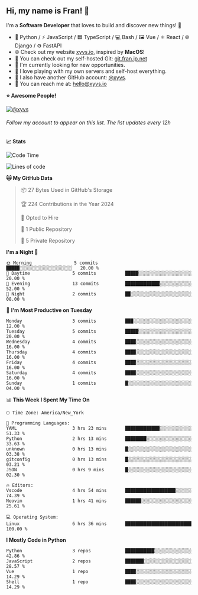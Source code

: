 ## Hi, my name is Fran! 👋

I'm a **Software Developer** that loves to build and discover new things! 🚀

- 🐍 Python / ⚡ JavaScript / 🟦 TypeScript / 💻 Bash / 🖼️ Vue / ⚛️ React / 🌐 Django / ⚙️ FastAPI
- 🌐 Check out my website [xyvs.io](https://xyvs.io), inspired by **MacOS**!
- 🔗 You can check out my self-hosted Git: [git.fran.jp.net](https://git.fran.jp.net/)
- 🌱 I'm currently looking for new opportunities.
- 🤖 I love playing with my own servers and self-host everything.
- 🔄 I also have another GitHub account: [@xyvs](https://github.com/xyvs).
- 📧 You can reach me at: [hello@xyvs.io](mailto:hello@xyvs.io)

<!--
**franrgb/franrgb** is a ✨ _special_ ✨ repository because its `README.md` (this file) appears on your GitHub profile.

Here are some ideas to get you started:

- 🔭 I’m currently working on ...
- 🌱 I’m currently learning ...
- 👯 I’m looking to collaborate on ...
- 🤔 I’m looking for help with ...
- 💬 Ask me about ...
- 📫 How to reach me: ...
- 😄 Pronouns: ...
- ⚡ Fun fact: ...
-->

<!--START_SECTION:waka-->
**⭐ Awesome People!** 

[![@xyvs](https://img.shields.io/badge/@xyvs-black?style=plastic&logo=github&logoColor=fff)](https://github.com/xyvs) 

###### Follow my account to appear on this list. *The list updates every 12h*

**📈 Stats** 

![Code Time](http://img.shields.io/badge/Code%20Time-6%20hrs%2036%20mins-blue)

![Lines of code](https://img.shields.io/badge/From%20Hello%20World%20I%27ve%20Written-7.1%20thousand%20lines%20of%20code-blue)

**🐱 My GitHub Data** 

> 📦 27 Bytes Used in GitHub's Storage 
 > 
> 🏆 224 Contributions in the Year 2024
 > 
> 💼 Opted to Hire
 > 
> 📜 1 Public Repository 
 > 
> 🔑 5 Private Repository 
 > 
**I'm a Night 🦉** 

```text
🌞 Morning                5 commits           █████░░░░░░░░░░░░░░░░░░░░   20.00 % 
🌆 Daytime                5 commits           █████░░░░░░░░░░░░░░░░░░░░   20.00 % 
🌃 Evening                13 commits          █████████████░░░░░░░░░░░░   52.00 % 
🌙 Night                  2 commits           ██░░░░░░░░░░░░░░░░░░░░░░░   08.00 % 
```
📅 **I'm Most Productive on Tuesday** 

```text
Monday                   3 commits           ███░░░░░░░░░░░░░░░░░░░░░░   12.00 % 
Tuesday                  5 commits           █████░░░░░░░░░░░░░░░░░░░░   20.00 % 
Wednesday                4 commits           ████░░░░░░░░░░░░░░░░░░░░░   16.00 % 
Thursday                 4 commits           ████░░░░░░░░░░░░░░░░░░░░░   16.00 % 
Friday                   4 commits           ████░░░░░░░░░░░░░░░░░░░░░   16.00 % 
Saturday                 4 commits           ████░░░░░░░░░░░░░░░░░░░░░   16.00 % 
Sunday                   1 commits           █░░░░░░░░░░░░░░░░░░░░░░░░   04.00 % 
```


📊 **This Week I Spent My Time On** 

```text
🕑︎ Time Zone: America/New_York

💬 Programming Languages: 
YAML                     3 hrs 23 mins       █████████████░░░░░░░░░░░░   51.33 % 
Python                   2 hrs 13 mins       ████████░░░░░░░░░░░░░░░░░   33.63 % 
unknown                  0 hrs 13 mins       █░░░░░░░░░░░░░░░░░░░░░░░░   03.38 % 
gitconfig                0 hrs 13 mins       █░░░░░░░░░░░░░░░░░░░░░░░░   03.21 % 
JSON                     0 hrs 9 mins        █░░░░░░░░░░░░░░░░░░░░░░░░   02.30 % 

🔥 Editors: 
Vscode                   4 hrs 54 mins       ███████████████████░░░░░░   74.39 % 
Neovim                   1 hrs 41 mins       ██████░░░░░░░░░░░░░░░░░░░   25.61 % 

💻 Operating System: 
Linux                    6 hrs 36 mins       █████████████████████████   100.00 % 
```

**I Mostly Code in Python** 

```text
Python                   3 repos             ███████████░░░░░░░░░░░░░░   42.86 % 
JavaScript               2 repos             ███████░░░░░░░░░░░░░░░░░░   28.57 % 
Vue                      1 repo              ████░░░░░░░░░░░░░░░░░░░░░   14.29 % 
Shell                    1 repo              ████░░░░░░░░░░░░░░░░░░░░░   14.29 % 
```




<!--END_SECTION:waka-->
